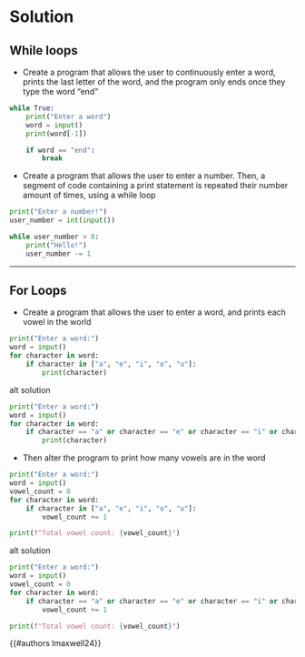 # Solution

## While loops

- Create a program that allows the user to continuously enter a word, prints the last letter of the word, and the program only ends once they type the word “end”

```py
while True:
	print("Enter a word")
	word = input()
	print(word[-1])

	if word == "end":
		break
```

- Create a program that allows the user to enter a number. Then, a segment of code containing a print statement is repeated their number amount of times, using a while loop

```py
print("Enter a number!")
user_number = int(input())

while user_number > 0:
	print("Hello!")
	user_number -= 1
```

---

## For Loops


- Create a program that allows the user to enter a word, and prints each vowel in the world

```py
print("Enter a word:")
word = input()
for character in word:
	if character in ["a", "e", "i", "o", "u"]:
		print(character)
```
alt solution
```py
print("Enter a word:")
word = input()
for character in word:
	if character == "a" or character == "e" or character == "i" or character == "o" or character == "u":
		print(character)
```

- Then alter the program to print how many vowels are in the word

```py
print("Enter a word:")
word = input()
vowel_count = 0
for character in word:
	if character in ["a", "e", "i", "o", "u"]:
		vowel_count += 1

print(f"Total vowel count: {vowel_count}")
```

alt solution

```py
print("Enter a word:")
word = input()
vowel_count = 0
for character in word:
	if character == "a" or character == "e" or character == "i" or character == "o" or character == "u":
		vowel_count += 1

print(f"Total vowel count: {vowel_count}")
```

{{#authors lmaxwell24}}
